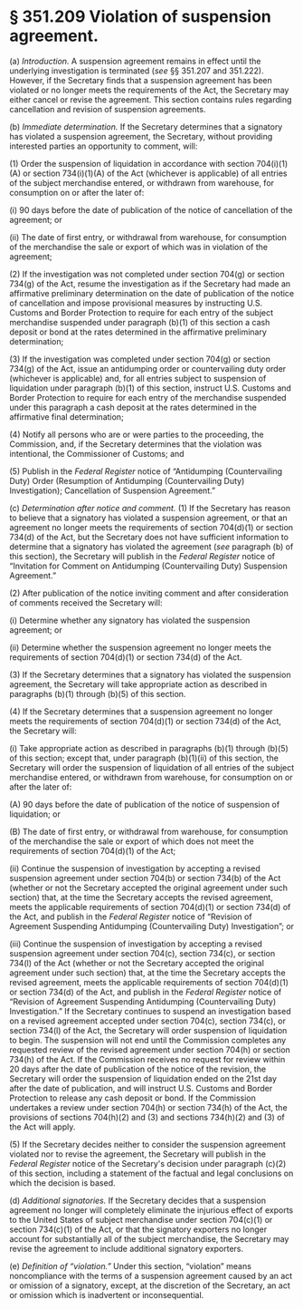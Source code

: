 # § 351.209   Violation of suspension agreement.

(a) *Introduction.* A suspension agreement remains in effect until the underlying investigation is terminated (*see* §§ 351.207 and 351.222). However, if the Secretary finds that a suspension agreement has been violated or no longer meets the requirements of the Act, the Secretary may either cancel or revise the agreement. This section contains rules regarding cancellation and revision of suspension agreements.


(b) *Immediate determination.* If the Secretary determines that a signatory has violated a suspension agreement, the Secretary, without providing interested parties an opportunity to comment, will:


(1) Order the suspension of liquidation in accordance with section 704(i)(1)(A) or section 734(i)(1)(A) of the Act (whichever is applicable) of all entries of the subject merchandise entered, or withdrawn from warehouse, for consumption on or after the later of:


(i) 90 days before the date of publication of the notice of cancellation of the agreement; or


(ii) The date of first entry, or withdrawal from warehouse, for consumption of the merchandise the sale or export of which was in violation of the agreement;


(2) If the investigation was not completed under section 704(g) or section 734(g) of the Act, resume the investigation as if the Secretary had made an affirmative preliminary determination on the date of publication of the notice of cancellation and impose provisional measures by instructing U.S. Customs and Border Protection to require for each entry of the subject merchandise suspended under paragraph (b)(1) of this section a cash deposit or bond at the rates determined in the affirmative preliminary determination;


(3) If the investigation was completed under section 704(g) or section 734(g) of the Act, issue an antidumping order or countervailing duty order (whichever is applicable) and, for all entries subject to suspension of liquidation under paragraph (b)(1) of this section, instruct U.S. Customs and Border Protection to require for each entry of the merchandise suspended under this paragraph a cash deposit at the rates determined in the affirmative final determination;


(4) Notify all persons who are or were parties to the proceeding, the Commission, and, if the Secretary determines that the violation was intentional, the Commissioner of Customs; and


(5) Publish in the _Federal Register_ notice of “Antidumping (Countervailing Duty) Order (Resumption of Antidumping (Countervailing Duty) Investigation); Cancellation of Suspension Agreement.”


(c) *Determination after notice and comment.* (1) If the Secretary has reason to believe that a signatory has violated a suspension agreement, or that an agreement no longer meets the requirements of section 704(d)(1) or section 734(d) of the Act, but the Secretary does not have sufficient information to determine that a signatory has violated the agreement (*see* paragraph (b) of this section), the Secretary will publish in the _Federal Register_ notice of “Invitation for Comment on Antidumping (Countervailing Duty) Suspension Agreement.”


(2) After publication of the notice inviting comment and after consideration of comments received the Secretary will:


(i) Determine whether any signatory has violated the suspension agreement; or


(ii) Determine whether the suspension agreement no longer meets the requirements of section 704(d)(1) or section 734(d) of the Act.


(3) If the Secretary determines that a signatory has violated the suspension agreement, the Secretary will take appropriate action as described in paragraphs (b)(1) through (b)(5) of this section.


(4) If the Secretary determines that a suspension agreement no longer meets the requirements of section 704(d)(1) or section 734(d) of the Act, the Secretary will:


(i) Take appropriate action as described in paragraphs (b)(1) through (b)(5) of this section; except that, under paragraph (b)(1)(ii) of this section, the Secretary will order the suspension of liquidation of all entries of the subject merchandise entered, or withdrawn from warehouse, for consumption on or after the later of:


(A) 90 days before the date of publication of the notice of suspension of liquidation; or


(B) The date of first entry, or withdrawal from warehouse, for consumption of the merchandise the sale or export of which does not meet the requirements of section 704(d)(1) of the Act;


(ii) Continue the suspension of investigation by accepting a revised suspension agreement under section 704(b) or section 734(b) of the Act (whether or not the Secretary accepted the original agreement under such section) that, at the time the Secretary accepts the revised agreement, meets the applicable requirements of section 704(d)(1) or section 734(d) of the Act, and publish in the _Federal Register_ notice of “Revision of Agreement Suspending Antidumping (Countervailing Duty) Investigation”; or


(iii) Continue the suspension of investigation by accepting a revised suspension agreement under section 704(c), section 734(c), or section 734(l) of the Act (whether or not the Secretary accepted the original agreement under such section) that, at the time the Secretary accepts the revised agreement, meets the applicable requirements of section 704(d)(1) or section 734(d) of the Act, and publish in the _Federal Register_ notice of “Revision of Agreement Suspending Antidumping (Countervailing Duty) Investigation.” If the Secretary continues to suspend an investigation based on a revised agreement accepted under section 704(c), section 734(c), or section 734(l) of the Act, the Secretary will order suspension of liquidation to begin. The suspension will not end until the Commission completes any requested review of the revised agreement under section 704(h) or section 734(h) of the Act. If the Commission receives no request for review within 20 days after the date of publication of the notice of the revision, the Secretary will order the suspension of liquidation ended on the 21st day after the date of publication, and will instruct U.S. Customs and Border Protection to release any cash deposit or bond. If the Commission undertakes a review under section 704(h) or section 734(h) of the Act, the provisions of sections 704(h)(2) and (3) and sections 734(h)(2) and (3) of the Act will apply.


(5) If the Secretary decides neither to consider the suspension agreement violated nor to revise the agreement, the Secretary will publish in the _Federal Register_ notice of the Secretary's decision under paragraph (c)(2) of this section, including a statement of the factual and legal conclusions on which the decision is based.


(d) *Additional signatories.* If the Secretary decides that a suspension agreement no longer will completely eliminate the injurious effect of exports to the United States of subject merchandise under section 704(c)(1) or section 734(c)(1) of the Act, or that the signatory exporters no longer account for substantially all of the subject merchandise, the Secretary may revise the agreement to include additional signatory exporters.


(e) *Definition of “violation.”* Under this section, “violation” means noncompliance with the terms of a suspension agreement caused by an act or omission of a signatory, except, at the discretion of the Secretary, an act or omission which is inadvertent or inconsequential.




